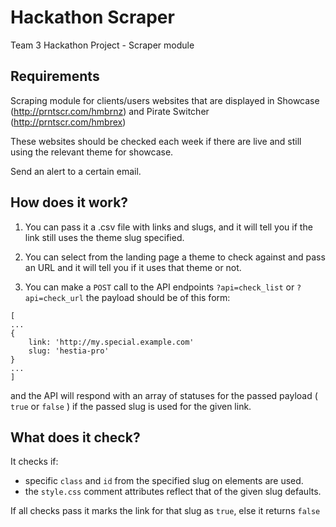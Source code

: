 # Hackathon Scraper

Team 3 Hackathon Project - Scraper module

## Requirements

Scraping module for clients/users websites that are displayed 
in Showcase (http://prntscr.com/hmbrnz) and Pirate Switcher (http://prntscr.com/hmbrex)

These websites should be checked each week if there are live and still using the relevant 
theme for showcase.

Send an alert to a certain email.


## How does it work?

1. You can pass it a .csv file with links and slugs, and it will tell you if the link still uses
the theme slug specified.

2. You can select from the landing page a theme to check against and pass an URL and it will tell 
you if it uses that theme or not.

3. You can make a `POST` call to the API endpoints `?api=check_list` or `?api=check_url`
the payload should be of this form:
```
[
...
{
	link: 'http://my.special.example.com'
	slug: 'hestia-pro'
}
...
]
```

and the API will respond with an array of statuses for the passed payload ( `true` or `false` ) if the
passed slug is used for the given link.



## What does it check?

It checks if: 
- specific `class` and `id` from the specified slug on elements are used.
- the `style.css` comment attributes reflect that of the given slug defaults.


If all checks pass it marks the link for that slug as `true`, else it returns `false`


